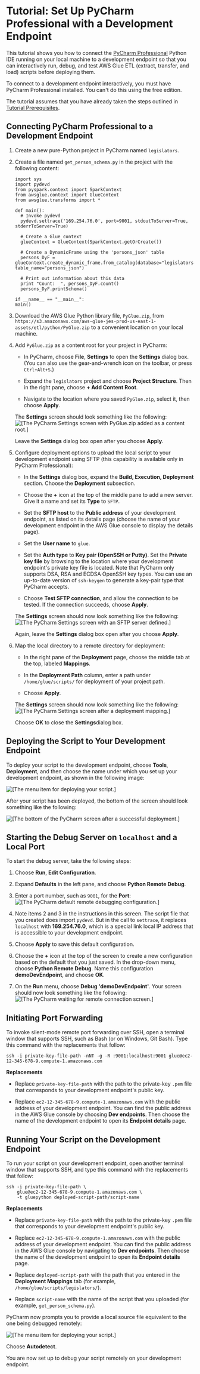 # Tutorial: Set Up PyCharm Professional with a Development Endpoint<a name="dev-endpoint-tutorial-pycharm"></a>

This tutorial shows you how to connect the [PyCharm Professional](https://www.jetbrains.com/pycharm/) Python IDE running on your local machine to a development endpoint so that you can interactively run, debug, and test AWS Glue ETL \(extract, transfer, and load\) scripts before deploying them\.

To connect to a development endpoint interactively, you must have PyCharm Professional installed\. You can't do this using the free edition\.

The tutorial assumes that you have already taken the steps outlined in [Tutorial Prerequisites](dev-endpoint-tutorial-prerequisites.md)\.

## Connecting PyCharm Professional to a Development Endpoint<a name="dev-endpoint-tutorial-pycharm-connect"></a>

1. Create a new pure\-Python project in PyCharm named `legislators`\.

1. Create a file named `get_person_schema.py` in the project with the following content:

   ```
   import sys
   import pydevd
   from pyspark.context import SparkContext
   from awsglue.context import GlueContext
   from awsglue.transforms import *
   
   def main():
     # Invoke pydevd
     pydevd.settrace('169.254.76.0', port=9001, stdoutToServer=True, stderrToServer=True)
   
     # Create a Glue context
     glueContext = GlueContext(SparkContext.getOrCreate())
   
     # Create a DynamicFrame using the 'persons_json' table
     persons_DyF = glueContext.create_dynamic_frame.from_catalog(database="legislators", table_name="persons_json")
   
     # Print out information about this data
     print "Count:  ", persons_DyF.count()
     persons_DyF.printSchema()
   
   if __name__ == "__main__":
   main()
   ```

1. Download the AWS Glue Python library file, `PyGlue.zip`, from `https://s3.amazonaws.com/aws-glue-jes-prod-us-east-1-assets/etl/python/PyGlue.zip` to a convenient location on your local machine\.

1. Add `PyGlue.zip` as a content root for your project in PyCharm:

   + In PyCharm, choose **File**, **Settings** to open the **Settings** dialog box\. \(You can also use the gear\-and\-wrench icon on the toolbar, or press `Ctrl+Alt+S`\.\)

   + Expand the `legislators` project and choose **Project Structure**\. Then in the right pane, choose **\+ Add Content Root**\.

   + Navigate to the location where you saved `PyGlue.zip`, select it, then choose **Apply**\.

    The **Settings** screen should look something like the following:  
![\[The PyCharm Settings screen with PyGlue.zip added as a content root.\]](http://docs.aws.amazon.com/glue/latest/dg/images/PyCharm_AddContentRoot.png)

   Leave the **Settings** dialog box open after you choose **Apply**\.

1. Configure deployment options to upload the local script to your development endpoint using SFTP \(this capability is available only in PyCharm Professional\):

   + In the **Settings** dialog box, expand the **Build, Execution, Deployment** section\. Choose the **Deployment** subsection\.

   + Choose the **\+** icon at the top of the middle pane to add a new server\. Give it a name and set its **Type** to `SFTP`\.

   + Set the **SFTP host** to the **Public address** of your development endpoint, as listed on its details page \(choose the name of your development endpoint in the AWS Glue console to display the details page\)\.

   + Set the **User name** to `glue`\.

   + Set the **Auth type** to **Key pair \(OpenSSH or Putty\)**\. Set the **Private key file** by browsing to the location where your development endpoint's private key file is located\. Note that PyCharm only supports DSA, RSA and ECDSA OpenSSH key types\. You can use an up\-to\-date version of `ssh-keygen` to generate a key\-pair type that PyCharm accepts\.

   + Choose **Test SFTP connection**, and allow the connection to be tested\. If the connection succeeds, choose **Apply**\.

    The **Settings** screen should now look something like the following:  
![\[The PyCharm Settings screen with an SFTP server defined.\]](http://docs.aws.amazon.com/glue/latest/dg/images/PyCharm_SFTP.png)

   Again, leave the **Settings** dialog box open after you choose **Apply**\.

1. Map the local directory to a remote directory for deployment:

   + In the right pane of the **Deployment** page, choose the middle tab at the top, labeled **Mappings**\.

   + In the **Deployment Path** column, enter a path under `/home/glue/scripts/` for deployment of your project path\.

   + Choose **Apply**\.

    The **Settings** screen should now look something like the following:  
![\[The PyCharm Settings screen after a deployment mapping.\]](http://docs.aws.amazon.com/glue/latest/dg/images/PyCharm_Mapping.png)

   Choose **OK** to close the **Settings**dialog box\.

## Deploying the Script to Your Development Endpoint<a name="dev-endpoint-tutorial-pycharm-deploy"></a>

To deploy your script to the development endpoint, choose **Tools**, **Deployment**, and then choose the name under which you set up your development endpoint, as shown in the following image:

![\[The menu item for deploying your script.\]](http://docs.aws.amazon.com/glue/latest/dg/images/PyCharm_Deploy.png)

After your script has been deployed, the bottom of the screen should look something like the following:

![\[The bottom of the PyCharm screen after a successful deployment.\]](http://docs.aws.amazon.com/glue/latest/dg/images/PyCharm_Deployed.png)

## Starting the Debug Server on `localhost` and a Local Port<a name="dev-endpoint-tutorial-pycharm-debug-server"></a>

To start the debug server, take the following steps:

1. Choose **Run**, **Edit Configuration**\.

1. Expand **Defaults** in the left pane, and choose **Python Remote Debug**\.

1. Enter a port number, such as `9001`, for the **Port**:  
![\[The PyCharm default remote debugging configuration.\]](http://docs.aws.amazon.com/glue/latest/dg/images/PyCharm_DebugServer.png)

1. Note items 2 and 3 in the instructions in this screen\. The script file that you created does import `pydevd`\. But in the call to `settrace`, it replaces `localhost` with **169\.254\.76\.0**, which is a special link local IP address that is accessible to your development endpoint\.

1. Choose **Apply** to save this default configuration\.

1. Choose the **\+** icon at the top of the screen to create a new configuration based on the default that you just saved\. In the drop\-down menu, choose **Python Remote Debug**\. Name this configuration **demoDevEndpoint**, and choose **OK**\.

1. On the **Run** menu, choose **Debug 'demoDevEndpoint'**\. Your screen should now look something like the following:  
![\[The PyCharm waiting for remote connection screen.\]](http://docs.aws.amazon.com/glue/latest/dg/images/PyCharm_Waiting.png)

## Initiating Port Forwarding<a name="dev-endpoint-tutorial-pycharm-debug-port-forward"></a>

To invoke silent\-mode remote port forwarding over SSH, open a terminal window that supports SSH, such as Bash \(or on Windows, Git Bash\)\. Type this command with the replacements that follow:

```
ssh -i private-key-file-path -nNT -g -R :9001:localhost:9001 glue@ec2-12-345-678-9.compute-1.amazonaws.com
```

**Replacements**

+ Replace `private-key-file-path` with the path to the private\-key `.pem` file that corresponds to your development endpoint's public key\.

+ Replace `ec2-12-345-678-9.compute-1.amazonaws.com` with the public address of your development endpoint\. You can find the public address in the AWS Glue console by choosing **Dev endpoints**\. Then choose the name of the development endpoint to open its **Endpoint details** page\.

## Running Your Script on the Development Endpoint<a name="dev-endpoint-tutorial-pycharm-debug-run"></a>

To run your script on your development endpoint, open another terminal window that supports SSH, and type this command with the replacements that follow:

```
ssh -i private-key-file-path \
    glue@ec2-12-345-678-9.compute-1.amazonaws.com \
    -t gluepython deployed-script-path/script-name
```

**Replacements**

+ Replace `private-key-file-path` with the path to the private\-key `.pem` file that corresponds to your development endpoint's public key\.

+ Replace `ec2-12-345-678-9.compute-1.amazonaws.com` with the public address of your development endpoint\. You can find the public address in the AWS Glue console by navigating to **Dev endpoints**\. Then choose the name of the development endpoint to open its **Endpoint details** page\.

+ Replace `deployed-script-path` with the path that you entered in the **Deployment Mappings** tab \(for example, `/home/glue/scripts/legislators/`\)\.

+ Replace `script-name` with the name of the script that you uploaded \(for example, `get_person_schema.py`\)\.

PyCharm now prompts you to provide a local source file equivalent to the one being debugged remotely:

![\[The menu item for deploying your script.\]](http://docs.aws.amazon.com/glue/latest/dg/images/PyCharm_Autodetect.png)

Choose **Autodetect**\.

You are now set up to debug your script remotely on your development endpoint\.